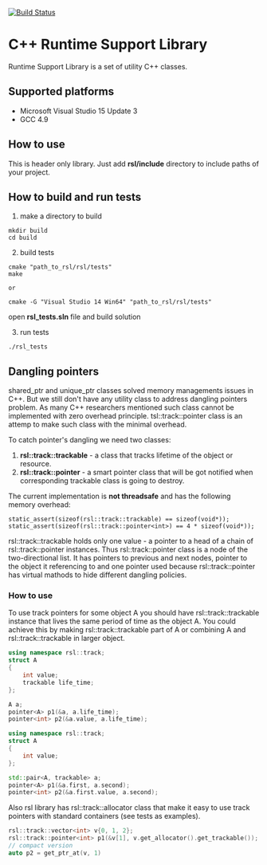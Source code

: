 [![Build Status](https://travis-ci.org/lexxmark/rsl.svg?branch=master)](https://travis-ci.org/lexxmark/rsl)

# C++ Runtime Support Library
Runtime Support Library is a set of utility C++ classes.

## Supported platforms
* Microsoft Visual Studio 15 Update 3
* GCC 4.9

## How to use
This is header only library. Just add **rsl/include** directory to include paths of your project.

## How to build and run tests

1. make a directory to build
```
mkdir build
cd build
```

2. build tests
```
cmake "path_to_rsl/rsl/tests"
make

or

cmake -G "Visual Studio 14 Win64" "path_to_rsl/rsl/tests"
```
open **rsl_tests.sln** file and build solution

3. run tests
```
./rsl_tests
```
## Dangling pointers
shared_ptr and unique_ptr classes solved memory managements issues in C++. But we still don't have any utility class to address dangling pointers problem. As many C++ researchers mentioned such class cannot be implemented with zero overhead principle. tsl::track::pointer<T> class is an attemp to make such class with the minimal overhead.

To catch pointer's dangling we need two classes:
1. **rsl::track::trackable** - a class that tracks lifetime of the object or resource.
2. **rsl::track::pointer** - a smart pointer class that will be got notified when corresponding trackable class is going to destroy.

The current implementation is **not threadsafe** and has the following memory overhead:
```
static_assert(sizeof(rsl::track::trackable) == sizeof(void*));
static_assert(sizeof(rsl::track::pointer<int>) == 4 * sizeof(void*));
```

rsl::track::trackable holds only one value - a pointer to a head of a chain of rsl::track::pointer instances.
Thus rsl::track::pointer class is a node of the two-directional list. It has pointers to previous and next nodes, pointer to the object it referencing to and one pointer used because rsl::track::pointer has virtual mathods to hide different dangling policies.

### How to use
To use track pointers for some object A you should have rsl::track::trackable instance that lives the same period of time as the object A. You could achieve this by making rsl::track::trackable part of A or combining A and rsl::track::trackable in larger object.
```C++
using namespace rsl::track;
struct A
{
    int value;
    trackable life_time;
};

A a;
pointer<A> p1(&a, a.life_time);
pointer<int> p2(&a.value, a.life_time);
```
```C++
using namespace rsl::track;
struct A
{
    int value;
};

std::pair<A, trackable> a;
pointer<A> p1(&a.first, a.second);
pointer<int> p2(&a.first.value, a.second);
```

Also rsl library has rsl::track::allocator class that make it easy to use track pointers with standard containers (see tests as examples).
```C++
rsl::track::vector<int> v{0, 1, 2};
rsl::track::pointer<int> p1(&v[1], v.get_allocator().get_trackable());
// compact version
auto p2 = get_ptr_at(v, 1)
```
